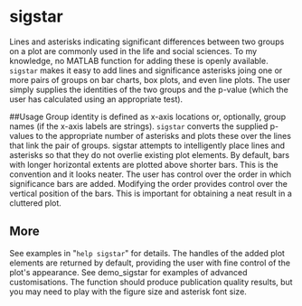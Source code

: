 # sigstar

Lines and asterisks indicating significant differences between two groups on a plot are commonly used in the life and social sciences. 
To my knowledge, no MATLAB function for adding these is openly available.
`sigstar` makes it easy to add lines and significance asterisks joing one or more pairs of groups on bar charts, box plots, and even line plots. The user simply supplies the identities of the two groups and the p-value 
(which the user has calculated using an appropriate test). 

##Usage
Group identity is defined as x-axis locations or, optionally, group names (if the x-axis labels are strings). 
`sigstar` converts the supplied p-values to the appropriate number of asterisks and plots these over the lines that link the pair of groups.
sigstar attempts to intelligently place lines and asterisks so that they do not overlie existing plot elements. 
By default, bars with longer horizontal extents are plotted above shorter bars. 
This is the convention and it looks neater. 
The user has control over the order in which significance bars are added. 
Modifying the order provides control over the vertical position of the bars. 
This is important for obtaining a neat result in a cluttered plot.

## More
See examples in "`help sigstar`" for details.
The handles of the added plot elements are returned by default, providing the user with fine control of the plot's appearance. See demo_sigstar for examples of advanced customisations.
The function should produce publication quality results, but you may need to play with the figure size and asterisk font size.
